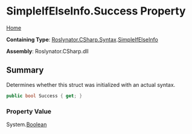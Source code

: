<a name="_top"></a>

# SimpleIfElseInfo\.Success Property

[Home](../../../../../README.md#_top)

**Containing Type**: [Roslynator.CSharp.Syntax](../../README.md#_top)\.[SimpleIfElseInfo](../README.md#_top)

**Assembly**: Roslynator\.CSharp\.dll

## Summary

Determines whether this struct was initialized with an actual syntax\.

```csharp
public bool Success { get; }
```

### Property Value

System\.[Boolean](https://docs.microsoft.com/en-us/dotnet/api/system.boolean)


